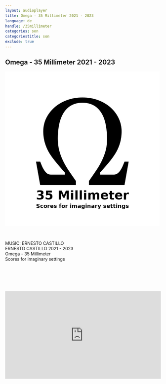 ```yaml
---
layout: audioplayer
title: Omega - 35 Millimeter 2021 - 2023
language: de
handle: /35millimeter
categories: son
categoriestitle: son
exclude: true
---
```

## Omega - 35 Millimeter 2021 - 2023  
<a href="/35millimeter" title="Omega 35 Millimeter"><a rel="lightbox" data-lightbox="example-1" href="/images/35millimeter.jpg" title="Omega - 35 Millimeter Cover"><img src="/images/35millimeter.jpg" alt="Omega - 35 Millimeter Cover" class="img-left"></a></a>
  
<br />  

MUSIC: ERNESTO CASTILLO  
ERNESTO CASTILLO 2021 - 2023  
Omega - 35 Millimeter  
Scores for imaginary settings  
    
<br /><br /><br /><br />
  
<div style="position: relative; padding-top: 56.25%;"><iframe title="Ex Voto" width="100%" height="100%" src="https://stream.litera.tools/video-playlists/embed/3d2327d7-2781-4e16-871d-cbe9e52bb98c?warningTitle=0&amp;peertubeLink=0" frameborder="0" allowfullscreen="1" sandbox="allow-same-origin allow-scripts allow-popups" style="position: absolute; inset: 0px;"></iframe></div>
  
